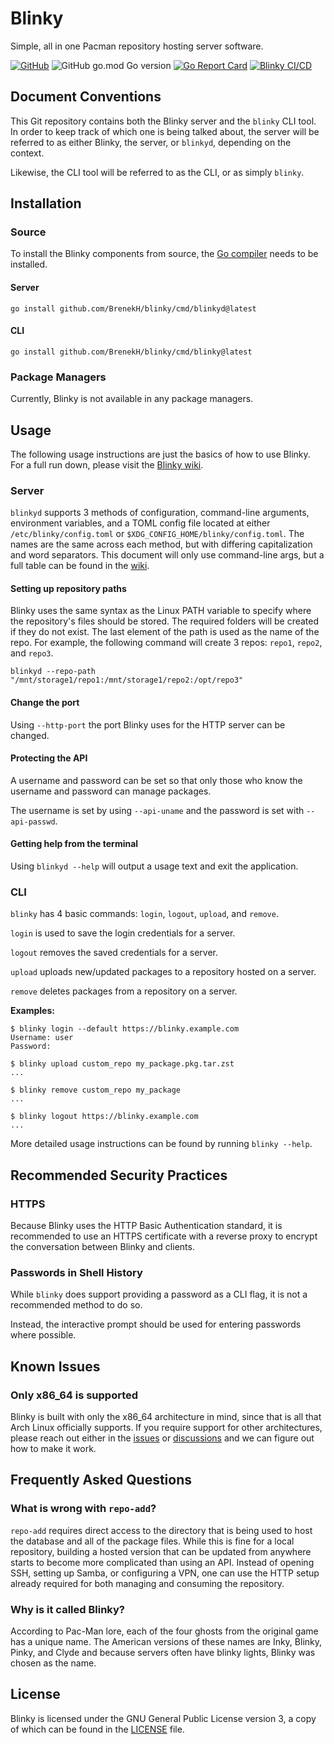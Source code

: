 # Blinky

Simple, all in one Pacman repository hosting server software.

<!-- TODO: Insert more badges here -->
[![GitHub](https://img.shields.io/github/license/BrenekH/blinky)](https://github.com/BrenekH/blinky/blob/master/LICENSE)
![GitHub go.mod Go version](https://img.shields.io/github/go-mod/go-version/BrenekH/blinky)
[![Go Report Card](https://goreportcard.com/badge/github.com/BrenekH/blinky)](https://goreportcard.com/report/github.com/BrenekH/blinky)
[![Blinky CI/CD](https://github.com/BrenekH/blinky/actions/workflows/blinky-ci-cd.yaml/badge.svg)](https://github.com/BrenekH/blinky/actions/workflows/blinky-ci-cd.yaml)

## Document Conventions

This Git repository contains both the Blinky server and the `blinky` CLI tool.
In order to keep track of which one is being talked about, the server will be referred to as either Blinky, the server, or `blinkyd`, depending on the context.

Likewise, the CLI tool will be referred to as the CLI, or as simply `blinky`.

## Installation

### Source

To install the Blinky components from source, the [Go compiler](https://go.dev/dl) needs to be installed.

#### Server

`go install github.com/BrenekH/blinky/cmd/blinkyd@latest`

#### CLI

`go install github.com/BrenekH/blinky/cmd/blinky@latest`

<!-- ?Perhaps talk about installing shell completions? -->

### Package Managers

Currently, Blinky is not available in any package managers.

## Usage

The following usage instructions are just the basics of how to use Blinky.
For a full run down, please visit the [Blinky wiki](https://github.com/BrenekH/blinky/wiki).

### Server

`blinkyd` supports 3 methods of configuration, command-line arguments, environment variables, and a TOML config file located at either `/etc/blinky/config.toml` or `$XDG_CONFIG_HOME/blinky/config.toml`.
The names are the same across each method, but with differing capitalization and word separators.
This document will only use command-line args, but a full table can be found in the [wiki](https://github.com/BrenekH/blinky/wiki).

#### Setting up repository paths

Blinky uses the same syntax as the Linux PATH variable to specify where the repository's files should be stored.
The required folders will be created if they do not exist.
The last element of the path is used as the name of the repo.
For example, the following command will create 3 repos: `repo1`, `repo2`, and `repo3`.

`blinkyd --repo-path "/mnt/storage1/repo1:/mnt/storage1/repo2:/opt/repo3"`

#### Change the port

Using `--http-port` the port Blinky uses for the HTTP server can be changed.

#### Protecting the API

A username and password can be set so that only those who know the username and password can manage packages.

The username is set by using `--api-uname` and the password is set with `--api-passwd`.

#### Getting help from the terminal

Using `blinkyd --help` will output a usage text and exit the application.

### CLI

`blinky` has 4 basic commands: `login`, `logout`, `upload`, and `remove`.

`login` is used to save the login credentials for a server.

`logout` removes the saved credentials for a server.

`upload` uploads new/updated packages to a repository hosted on a server.

`remove` deletes packages from a repository on a server.

**Examples:**

```text
$ blinky login --default https://blinky.example.com
Username: user
Password:

$ blinky upload custom_repo my_package.pkg.tar.zst
...

$ blinky remove custom_repo my_package
...

$ blinky logout https://blinky.example.com
...
```

More detailed usage instructions can be found by running `blinky --help`.

## Recommended Security Practices

### HTTPS

Because Blinky uses the HTTP Basic Authentication standard, it is recommended to use an HTTPS certificate with a reverse proxy to encrypt the conversation between Blinky and clients.

### Passwords in Shell History

While `blinky` does support providing a password as a CLI flag, it is not a recommended method to do so.

Instead, the interactive prompt should be used for entering passwords where possible.

## Known Issues

### Only x86_64 is supported

Blinky is built with only the x86_64 architecture in mind, since that is all that Arch Linux officially supports.
If you require support for other architectures, please reach out either in the [issues](https://github.com/BrenekH/blinky/issues) or [discussions](https://github.com/BrenekH/blinky/discussions) and we can figure out how to make it work.

## Frequently Asked Questions

### What is wrong with `repo-add`?

`repo-add` requires direct access to the directory that is being used to host the database and all of the package files.
While this is fine for a local repository, building a hosted version that can be updated from anywhere starts to become more complicated than using an API.
Instead of opening SSH, setting up Samba, or configuring a VPN, one can use the HTTP setup already required for both managing and consuming the repository.

### Why is it called Blinky?

According to Pac-Man lore, each of the four ghosts from the original game has a unique name.
The American versions of these names are Inky, Blinky, Pinky, and Clyde and because servers often have blinky lights, Blinky was chosen as the name.

## License

Blinky is licensed under the GNU General Public License version 3, a copy of which can be found in the [LICENSE](LICENSE) file.
